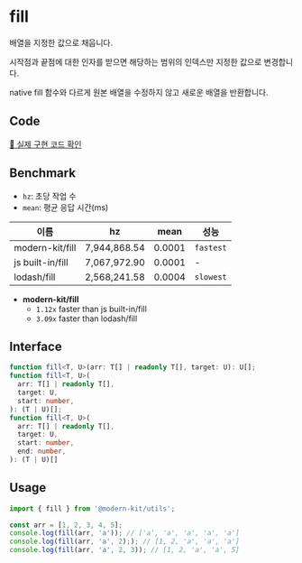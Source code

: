 # fill

배열을 지정한 값으로 채웁니다.

시작점과 끝점에 대한 인자를 받으면 해당하는 범위의 인덱스만 지정한 값으로 변경합니다.

native fill 함수와 다르게 원본 배열을 수정하지 않고 새로운 배열을 반환합니다.

## Code
[🔗 실제 구현 코드 확인](https://github.com/modern-agile-team/modern-kit/blob/main/packages/utils/src/array/fill/index.ts)

## Benchmark
- `hz`: 초당 작업 수
- `mean`: 평균 응답 시간(ms)

|이름|hz|mean|성능|
|------|---|---|---|
|modern-kit/fill|7,944,868.54|0.0001|`fastest`|
|js built-in/fill|7,067,972.90|0.0001|-|
|lodash/fill|2,568,241.58|0.0004|`slowest`|

- **modern-kit/fill**
  - `1.12x` faster than js built-in/fill
  - `3.09x` faster than lodash/fill


## Interface
```ts title="typescript"
function fill<T, U>(arr: T[] | readonly T[], target: U): U[];
function fill<T, U>(
  arr: T[] | readonly T[],
  target: U,
  start: number,
): (T | U)[];
function fill<T, U>(
  arr: T[] | readonly T[],
  target: U,
  start: number,
  end: number,
): (T | U)[] 
```

## Usage
```ts title="typescript"
import { fill } from '@modern-kit/utils';

const arr = [1, 2, 3, 4, 5];
console.log(fill(arr, 'a')); // ['a', 'a', 'a', 'a', 'a']
console.log(fill(arr, 'a', 2);); // [1, 2, 'a', 'a', 'a']
console.log(fill(arr, 'a', 2, 3)); // [1, 2, 'a', 'a', 5]
```